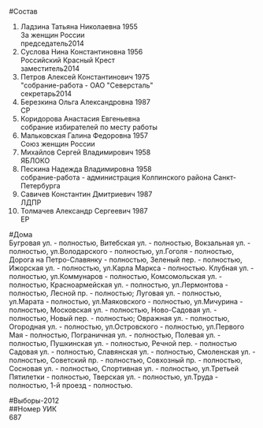 #Состав  
1. Ладзина Татьяна Николаевна 1955  
    За женщин России  
    председатель2014  
2. Суслова Нина Константиновна 1956  
    Российский Красный Крест  
    заместитель2014  
3. Петров Алексей Константинович 1975  
    "собрание-работа - ОАО "Северсталь"  
    секретарь2014  
4. Березкина Ольга Александровна 1987  
    СР  
5. Коридорова Анастасия Евгеньевна  
    собрание избирателей по месту работы  
6. Мальковская Галина Федоровна 1957  
    Союз женщин России  
7. Михайлов Сергей Владимирович 1958  
    ЯБЛОКО  
8. Пескина Надежда Владимировна 1958  
    собрание-работа - администрация Колпинского района Санкт-Петербурга  
9. Савичев Константин Дмитриевич 1987  
    ЛДПР  
10. Толмачев Александр Сергеевич 1987  
    ЕР  
  
#Дома  
Бугровая ул. - полностью, Витебская ул. - полностью, Вокзальная ул. - полностью, ул.Володарского - полностью, ул.Гоголя - полностью, Дорога на Петро-Славянку - полностью, Зеленый пер. - полностью, Ижорская ул. - полностью, ул.Карла Маркса - полностью. Клубная ул. -    полностью, ул.Коммунаров - полностью, Комсомольская ул. - полностью, Красноармейская ул. -    полностью, ул.Лермонтова - полностью, Лесной пр. - полностью; Луговая ул. - полностью, ул.Марата - полностью, ул.Маяковского - полностью, ул.Мичурина - полностью, Московская ул. -    полностью, Ново-Садовая ул. - полностью, Новый пер. - полностью; Овражная ул. - полностью, Огородная ул. - полностью, ул.Островского - полностью, ул.Первого Мая - полностью, Пограничная ул. - полностью, Полевая ул. - полностью, Пушкинская ул. - полностью, Речной пер. - полностью Садовая ул. - полностью, Славянская ул. - полностью, Смоленская ул. - полностью, Советский пр. - полностью, Совхозный пр. - полностью, Сосновая ул. - полностью, Спортивная ул. - полностью, ул.Третьей Пятилетки - полностью, Тверская ул. - полностью, ул.Труда - полностью, 1-й проезд - полностью.  
  
#Выборы-2012  
##Номер УИК  
687  
